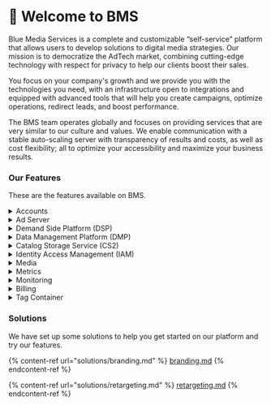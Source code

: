 # 👋 Welcome to BMS

Blue Media Services is a complete and customizable “self-service” platform that allows users to develop solutions to digital media strategies. Our mission is to democratize the AdTech market, combining cutting-edge technology with respect for privacy to help our clients boost their sales.

You focus on your company's growth and we provide you with the technologies you need, with an infrastructure open to integrations and equipped with advanced tools that will help you create campaigns, optimize operations, redirect leads, and boost performance.

The BMS team operates globally and focuses on providing services that are very similar to our culture and values. We enable communication with a stable auto-scaling server with transparency of results and costs, as well as cost flexibility; all to optimize your accessibility and maximize your business results.

### Our Features

These are the features available on BMS.

<details>

<summary>Accounts</summary>

[Overview](product-documentation/accounts/)

[Account Billing](product-documentation/accounts/account-billing.md)

</details>

<details>

<summary>Ad Server</summary>

[Overview](product-documentation/ad-server/)

[Creatives](product-documentation/ad-server/creatives.md)

[Creative Groups](product-documentation/ad-server/creative-groups.md)

[Creative Metrics](product-documentation/ad-server/creatives.md#metrics-tab)

[Ads](product-documentation/ad-server/ads/)

[Ads Metrics](product-documentation/ad-server/ads/#metrics-tab)

[Ad Exchange Review](product-documentation/ad-server/ads/ad-exchange-review/)

[Creative Builder](product-documentation/ad-server/creative-builder/)

[Blueprints](product-documentation/ad-server/creative-builder/blueprints.md)

[Builds](product-documentation/ad-server/creative-builder/builds.md)

[Ad Serving Billing](product-documentation/ad-server/ad-server-billing.md)

[Page Load Tracking Tag](product-documentation/ad-server/page-load-tracking-tag.md)

</details>

<details>

<summary>Demand Side Platform (DSP)</summary>

[Overview](product-documentation/demand-side-platform-dsp/)

[Managing Campaigns](product-documentation/demand-side-platform-dsp/campaigns.md)

[Managing Budgets](product-documentation/demand-side-platform-dsp/budgets.md)

[Managing Targets](product-documentation/demand-side-platform-dsp/targets.md)

[Managing Ads](product-documentation/demand-side-platform-dsp/managing-ads.md)

[Real Time Tab](product-documentation/demand-side-platform-dsp/real-time-tab.md)

[DSP Metrics](product-documentation/demand-side-platform-dsp/dsp-metrics.md)

[Campaign Billing](product-documentation/demand-side-platform-dsp/campaign-billing.md)

[Check URL Classification](product-documentation/demand-side-platform-dsp/check-url-classification.md)

</details>

<details>

<summary>Data Management Platform (DMP)</summary>

[Overview](product-documentation/data-management-platform-dmp/)

[Cookie Pools](product-documentation/data-management-platform-dmp/cookie-pools.md)

[Trackers](product-documentation/data-management-platform-dmp/trackers/)

[Identifier Pools](product-documentation/data-management-platform-dmp/identifier-pools.md)

[DMP Metrics](product-documentation/data-management-platform-dmp/dmp-metrics.md)

[DMP Billing](product-documentation/data-management-platform-dmp/dmp-billing.md)

</details>

<details>

<summary>Catalog Storage Service (CS2)</summary>

[Overview](product-documentation/catalog-storage-service-cs2/)

[Catalogs](product-documentation/catalog-storage-service-cs2/catalogs.md)

[Products](product-documentation/catalog-storage-service-cs2/products.md)

[Import Channels](product-documentation/catalog-storage-service-cs2/import-channels.md)

[Recommendation Models](product-documentation/catalog-storage-service-cs2/recommendation-models.md)

[CS2 Metrics](product-documentation/catalog-storage-service-cs2/cs2-metrics.md)

[CS2 Billing](product-documentation/catalog-storage-service-cs2/cs2-billing.md)

</details>

<details>

<summary>Identity Access Management (IAM)</summary>

[Users](product-documentation/identity-access-management-iam/users.md)

[Groups](product-documentation/identity-access-management-iam/groups.md)

[API Keys](product-documentation/identity-access-management-iam/api-keys.md)

</details>

<details>

<summary>Media</summary>

[Overview](product-documentation/media/)

[Media Metrics](product-documentation/media/media-metrics.md)

[Media Billing](product-documentation/media/media-billing.md)

</details>

<details>

<summary>Metrics</summary>

[Overview](product-documentation/metrics.md)

</details>

<details>

<summary>Monitoring</summary>

[Overview](product-documentation/monitoring/)

[Event Stores](product-documentation/monitoring/event-stores.md)

[Event Pipes](product-documentation/monitoring/event-pipes.md)

[Monitoring Metrics](product-documentation/monitoring/monitoring-metrics.md)

[Monitoring Billing](product-documentation/monitoring/monitoring-billing.md)

</details>

<details>

<summary>Billing</summary>

[Overview](product-documentation/billing.md)

</details>

<details>

<summary>Tag Container</summary>

[Overview](product-documentation/tag-container/)

[Tag Container Metrics](product-documentation/tag-container/tag-container-metrics.md)

</details>

### Solutions

We have set up some solutions to help you get started on our platform and try our features.

{% content-ref url="solutions/branding.md" %}
[branding.md](solutions/branding.md)
{% endcontent-ref %}

{% content-ref url="solutions/retargeting.md" %}
[retargeting.md](solutions/retargeting.md)
{% endcontent-ref %}
